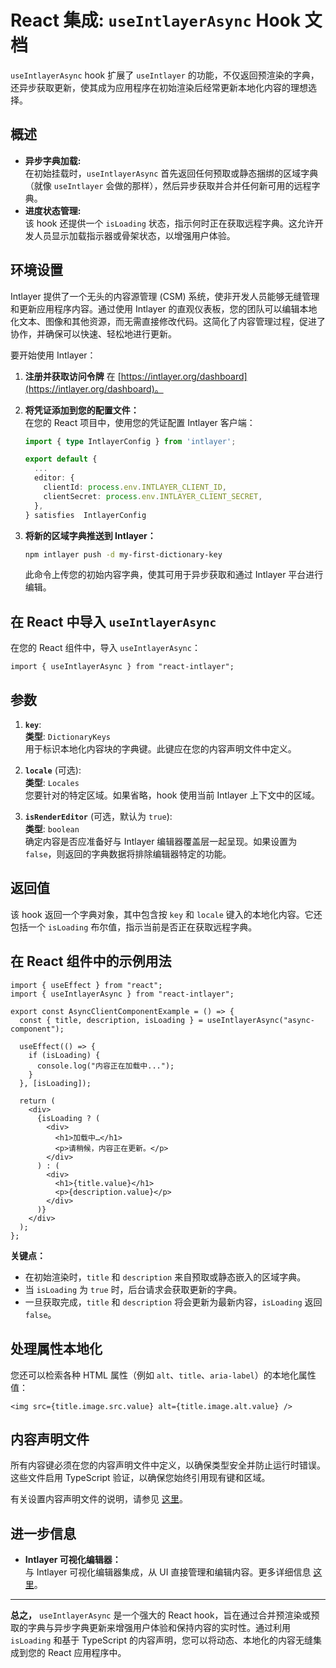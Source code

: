 # React 集成: `useIntlayerAsync` Hook 文档

`useIntlayerAsync` hook 扩展了 `useIntlayer` 的功能，不仅返回预渲染的字典，还异步获取更新，使其成为应用程序在初始渲染后经常更新本地化内容的理想选择。

## 概述

- **异步字典加载:**  
  在初始挂载时，`useIntlayerAsync` 首先返回任何预取或静态捆绑的区域字典（就像 `useIntlayer` 会做的那样），然后异步获取并合并任何新可用的远程字典。
- **进度状态管理:**  
  该 hook 还提供一个 `isLoading` 状态，指示何时正在获取远程字典。这允许开发人员显示加载指示器或骨架状态，以增强用户体验。

## 环境设置

Intlayer 提供了一个无头的内容源管理 (CSM) 系统，使非开发人员能够无缝管理和更新应用程序内容。通过使用 Intlayer 的直观仪表板，您的团队可以编辑本地化文本、图像和其他资源，而无需直接修改代码。这简化了内容管理过程，促进了协作，并确保可以快速、轻松地进行更新。

要开始使用 Intlayer：

1. **注册并获取访问令牌** 在 [https://intlayer.org/dashboard](https://intlayer.org/dashboard)。
2. **将凭证添加到您的配置文件：**  
   在您的 React 项目中，使用您的凭证配置 Intlayer 客户端：

   ```typescript
   import { type IntlayerConfig } from 'intlayer';

   export default {
     ...
     editor: {
       clientId: process.env.INTLAYER_CLIENT_ID,
       clientSecret: process.env.INTLAYER_CLIENT_SECRET,
     },
   } satisfies  IntlayerConfig
   ```

3. **将新的区域字典推送到 Intlayer：**

   ```bash
   npm intlayer push -d my-first-dictionary-key
   ```

   此命令上传您的初始内容字典，使其可用于异步获取和通过 Intlayer 平台进行编辑。

## 在 React 中导入 `useIntlayerAsync`

在您的 React 组件中，导入 `useIntlayerAsync`：

```tsx
import { useIntlayerAsync } from "react-intlayer";
```

## 参数

1. **`key`**:  
   **类型**: `DictionaryKeys`  
   用于标识本地化内容块的字典键。此键应在您的内容声明文件中定义。

2. **`locale`** (可选):  
   **类型**: `Locales`  
   您要针对的特定区域。如果省略，hook 使用当前 Intlayer 上下文中的区域。

3. **`isRenderEditor`** (可选，默认为 `true`):  
   **类型**: `boolean`  
   确定内容是否应准备好与 Intlayer 编辑器覆盖层一起呈现。如果设置为 `false`，则返回的字典数据将排除编辑器特定的功能。

## 返回值

该 hook 返回一个字典对象，其中包含按 `key` 和 `locale` 键入的本地化内容。它还包括一个 `isLoading` 布尔值，指示当前是否正在获取远程字典。

## 在 React 组件中的示例用法

```tsx
import { useEffect } from "react";
import { useIntlayerAsync } from "react-intlayer";

export const AsyncClientComponentExample = () => {
  const { title, description, isLoading } = useIntlayerAsync("async-component");

  useEffect(() => {
    if (isLoading) {
      console.log("内容正在加载中...");
    }
  }, [isLoading]);

  return (
    <div>
      {isLoading ? (
        <div>
          <h1>加载中…</h1>
          <p>请稍候，内容正在更新。</p>
        </div>
      ) : (
        <div>
          <h1>{title.value}</h1>
          <p>{description.value}</p>
        </div>
      )}
    </div>
  );
};
```

**关键点：**

- 在初始渲染时，`title` 和 `description` 来自预取或静态嵌入的区域字典。
- 当 `isLoading` 为 `true` 时，后台请求会获取更新的字典。
- 一旦获取完成，`title` 和 `description` 将会更新为最新内容，`isLoading` 返回 `false`。

## 处理属性本地化

您还可以检索各种 HTML 属性（例如 `alt`、`title`、`aria-label`）的本地化属性值：

```tsx
<img src={title.image.src.value} alt={title.image.alt.value} />
```

## 内容声明文件

所有内容键必须在您的内容声明文件中定义，以确保类型安全并防止运行时错误。这些文件启用 TypeScript 验证，以确保您始终引用现有键和区域。

有关设置内容声明文件的说明，请参见 [这里](https://github.com/aymericzip/intlayer/blob/main/docs/zh/content_declaration/get_started.md)。

## 进一步信息

- **Intlayer 可视化编辑器：**  
  与 Intlayer 可视化编辑器集成，从 UI 直接管理和编辑内容。更多详细信息 [这里](https://github.com/aymericzip/intlayer/blob/main/docs/zh/intlayer_editor.md)。

---

**总之，** `useIntlayerAsync` 是一个强大的 React hook，旨在通过合并预渲染或预取的字典与异步字典更新来增强用户体验和保持内容的实时性。通过利用 `isLoading` 和基于 TypeScript 的内容声明，您可以将动态、本地化的内容无缝集成到您的 React 应用程序中。
